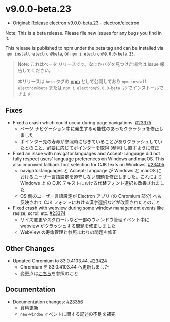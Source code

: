 # v9.0.0-beta.23

- Original: [Release electron v9.0.0-beta.23 - electron/electron](https://github.com/electron/electron/releases/tag/v9.0.0-beta.23)

Note: This is a beta release. Please file new issues for any bugs you find in it.

This release is published to npm under the beta tag and can be installed via `npm install electron@beta`, or `npm i electron@9.0.0-beta.23`.

> Note: これはベータ リリースです。なにかバグを見つけた場合は issue 報告してください。
>
> 本リリースは `beta` タグの [npm](https://www.npmjs.com/package/electron) として公開しており `npm install electron@beta` または `npm i electron@9.0.0-beta.23` でインストールできます。

## Fixes

- Fixed a crash which could occur during page navigations. [#23375](https://github.com/electron/electron/pull/23375)
  - ページ ナビゲーション中に発生する可能性のあったクラッシュを修正しました
  - ポインター先の寿命が参照時に尽きていることがありクラッシュしていたとのこと、必要に応じてポインターを取得 (参照) し直すように修正
- Fixed an issue with navigator.languages and Accept-Language did not fully respect users' language preferences on Windows and macOS. This also improved fallback font selection for CJK texts on Windows. [#23405](https://github.com/electron/electron/pull/23405)
  - navigator.languages と Accept-Language が Windows と macOS におけるユーザー言語設定を遵守しない問題を修正しました。これにより Windows 上 の CJK テキストにおける代替フォント選択も改善されました
  - OS 側のユーザー言語設定が Electron アプリ (の Chromium 部分) へも反映されて CJK フォントにおける漢字選択などが改善されたとのこと
- Fixed crash with webview during some window management events like resize, scroll etc. [#23374](https://github.com/electron/electron/pull/23374)
  - サイズ変更やスクロールなど一部のウィンドウ管理イベント中に webview がクラッシュする問題を修正しました
  - WebView の寿命管理と参照まわりの問題を修正

## Other Changes

- Updated Chromium to 83.0.4103.44. [#23424](https://github.com/electron/electron/pull/23424)
  - Chromium を 83.0.4103.44 へ更新しました
  - 変更点は[こちら](https://chromium.googlesource.com/chromium/src/+log/83.0.4103.42..83.0.4103.44?n=10000&pretty=fuller)を参照のこと

## Documentation

- Documentation changes: [#23356](https://github.com/electron/electron/pull/23356)
  - 資料更新
  - `new-window` イベントに関する記述の不足を補完
